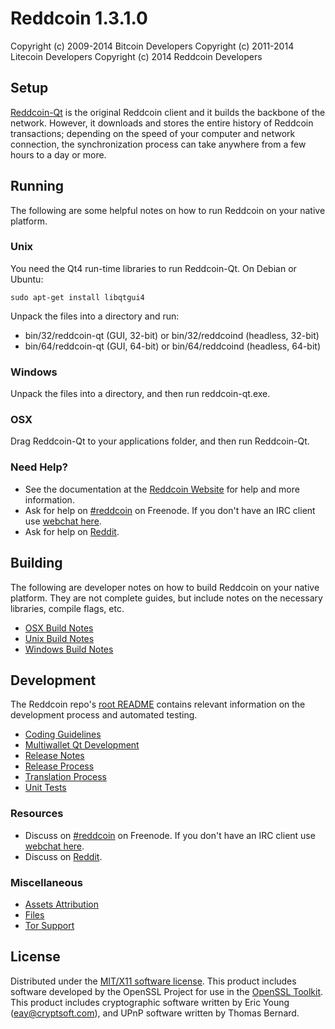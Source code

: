 Reddcoin 1.3.1.0
================

Copyright (c) 2009-2014 Bitcoin Developers
Copyright (c) 2011-2014 Litecoin Developers
Copyright (c) 2014 Reddcoin Developers


Setup
---------------------
[Reddcoin-Qt](http://www.reddcoin.com) is the original Reddcoin client and it builds the backbone of the network. However, it downloads and stores the entire history of Reddcoin transactions; depending on the speed of your computer and network connection, the synchronization process can take anywhere from a few hours to a day or more.

Running
---------------------
The following are some helpful notes on how to run Reddcoin on your native platform. 

### Unix

You need the Qt4 run-time libraries to run Reddcoin-Qt. On Debian or Ubuntu:

	sudo apt-get install libqtgui4

Unpack the files into a directory and run:

- bin/32/reddcoin-qt (GUI, 32-bit) or bin/32/reddcoind (headless, 32-bit)
- bin/64/reddcoin-qt (GUI, 64-bit) or bin/64/reddcoind (headless, 64-bit)



### Windows

Unpack the files into a directory, and then run reddcoin-qt.exe.

### OSX

Drag Reddcoin-Qt to your applications folder, and then run Reddcoin-Qt.

### Need Help?

* See the documentation at the [Reddcoin Website](http://www.reddcoin.com) for help and more information.
* Ask for help on [#reddcoin](http://webchat.freenode.net?channels=reddcoin) on Freenode. If you don't have an IRC client use [webchat here](http://webchat.freenode.net?channels=reddcoin).
* Ask for help on [Reddit](http://www.reddit.com/r/reddCoin/).

Building
---------------------
The following are developer notes on how to build Reddcoin on your native platform. They are not complete guides, but include notes on the necessary libraries, compile flags, etc.

- [OSX Build Notes](build-osx.md)
- [Unix Build Notes](build-unix.md)
- [Windows Build Notes](build-msw.md)

Development
---------------------
The Reddcoin repo's [root README](https://github.com/reddcoin-project/reddcoin/blob/master/README.md) contains relevant information on the development process and automated testing.

- [Coding Guidelines](coding.md)
- [Multiwallet Qt Development](multiwallet-qt.md)
- [Release Notes](release-notes.md)
- [Release Process](release-process.md)
- [Translation Process](translation_process.md)
- [Unit Tests](unit-tests.md)

### Resources
* Discuss on [#reddcoin](http://webchat.freenode.net?channels=reddcoin) on Freenode. If you don't have an IRC client use [webchat here](http://webchat.freenode.net?channels=reddcoin).
* Discuss on [Reddit](http://www.reddit.com/r/reddCoin/).

### Miscellaneous
- [Assets Attribution](assets-attribution.md)
- [Files](files.md)
- [Tor Support](tor.md)

License
---------------------
Distributed under the [MIT/X11 software license](http://www.opensource.org/licenses/mit-license.php).
This product includes software developed by the OpenSSL Project for use in the [OpenSSL Toolkit](http://www.openssl.org/). This product includes
cryptographic software written by Eric Young ([eay@cryptsoft.com](mailto:eay@cryptsoft.com)), and UPnP software written by Thomas Bernard.
